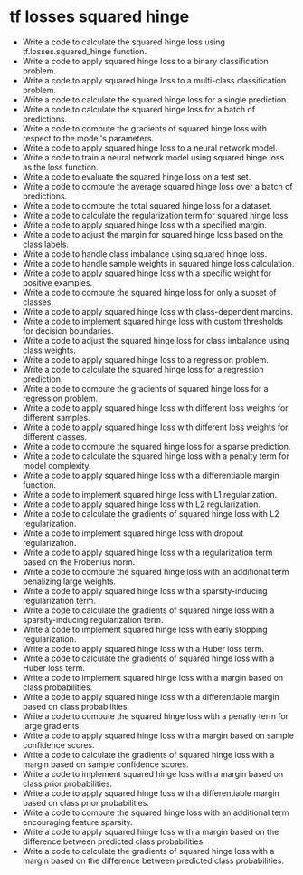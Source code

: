 # tf losses squared hinge

- Write a code to calculate the squared hinge loss using tf.losses.squared_hinge function.
- Write a code to apply squared hinge loss to a binary classification problem.
- Write a code to apply squared hinge loss to a multi-class classification problem.
- Write a code to calculate the squared hinge loss for a single prediction.
- Write a code to calculate the squared hinge loss for a batch of predictions.
- Write a code to compute the gradients of squared hinge loss with respect to the model's parameters.
- Write a code to apply squared hinge loss to a neural network model.
- Write a code to train a neural network model using squared hinge loss as the loss function.
- Write a code to evaluate the squared hinge loss on a test set.
- Write a code to compute the average squared hinge loss over a batch of predictions.
- Write a code to compute the total squared hinge loss for a dataset.
- Write a code to calculate the regularization term for squared hinge loss.
- Write a code to apply squared hinge loss with a specified margin.
- Write a code to adjust the margin for squared hinge loss based on the class labels.
- Write a code to handle class imbalance using squared hinge loss.
- Write a code to handle sample weights in squared hinge loss calculation.
- Write a code to apply squared hinge loss with a specific weight for positive examples.
- Write a code to compute the squared hinge loss for only a subset of classes.
- Write a code to apply squared hinge loss with class-dependent margins.
- Write a code to implement squared hinge loss with custom thresholds for decision boundaries.
- Write a code to adjust the squared hinge loss for class imbalance using class weights.
- Write a code to apply squared hinge loss to a regression problem.
- Write a code to calculate the squared hinge loss for a regression prediction.
- Write a code to compute the gradients of squared hinge loss for a regression problem.
- Write a code to apply squared hinge loss with different loss weights for different samples.
- Write a code to apply squared hinge loss with different loss weights for different classes.
- Write a code to compute the squared hinge loss for a sparse prediction.
- Write a code to calculate the squared hinge loss with a penalty term for model complexity.
- Write a code to apply squared hinge loss with a differentiable margin function.
- Write a code to implement squared hinge loss with L1 regularization.
- Write a code to apply squared hinge loss with L2 regularization.
- Write a code to calculate the gradients of squared hinge loss with L2 regularization.
- Write a code to implement squared hinge loss with dropout regularization.
- Write a code to apply squared hinge loss with a regularization term based on the Frobenius norm.
- Write a code to compute the squared hinge loss with an additional term penalizing large weights.
- Write a code to apply squared hinge loss with a sparsity-inducing regularization term.
- Write a code to calculate the gradients of squared hinge loss with a sparsity-inducing regularization term.
- Write a code to implement squared hinge loss with early stopping regularization.
- Write a code to apply squared hinge loss with a Huber loss term.
- Write a code to calculate the gradients of squared hinge loss with a Huber loss term.
- Write a code to implement squared hinge loss with a margin based on class probabilities.
- Write a code to apply squared hinge loss with a differentiable margin based on class probabilities.
- Write a code to compute the squared hinge loss with a penalty term for large gradients.
- Write a code to apply squared hinge loss with a margin based on sample confidence scores.
- Write a code to calculate the gradients of squared hinge loss with a margin based on sample confidence scores.
- Write a code to implement squared hinge loss with a margin based on class prior probabilities.
- Write a code to apply squared hinge loss with a differentiable margin based on class prior probabilities.
- Write a code to compute the squared hinge loss with an additional term encouraging feature sparsity.
- Write a code to apply squared hinge loss with a margin based on the difference between predicted class probabilities.
- Write a code to calculate the gradients of squared hinge loss with a margin based on the difference between predicted class probabilities.